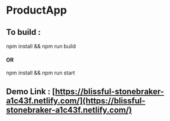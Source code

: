 # ProductApp
## To build :
npm install && npm run build 
#### OR
npm install && npm run start
## Demo Link : [https://blissful-stonebraker-a1c43f.netlify.com/](https://blissful-stonebraker-a1c43f.netlify.com/)
